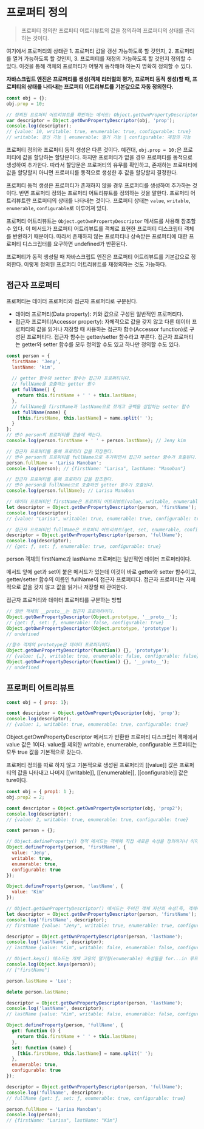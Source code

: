 # 프로퍼티 정의

> 프로퍼티 정의란 프로퍼티 어트리뷰트의 값을 정의하여 프로퍼티의 상태를 관리하는 것이다.

여기에서 프로퍼티의 상태란 1. 프로퍼티 값을 갱신 가능하도록 할 것인지, 2. 프로퍼티를 열거 가능하도록 할 것인지, 3. 프로퍼티를 재정의 가능하도록 할 것인지 정의할 수 있다. 이것을 통해 객체의 프로퍼티가 어떻게 동작해야 하는지 명확히 정의할 수 있다.

**자바스크립트 엔진은 프로퍼티를 생성(객체 리터럴의 평가, 프로퍼티 동적 생성)할 때, 프로퍼티의 상태를 나타내는 프로퍼티 어트리뷰트를 기본값으로 자동 정의한다.**

```javascript
const obj = {};
obj.prop = 10;

// 정의된 프로퍼티 어트리뷰트를 확인하는 메서드: Object.getOwnPropertyDescriptor
var descriptor = Object.getOwnPropertyDescriptor(obj, 'prop');
console.log(descriptor);
// {value: 10, writable: true, enumerable: true, configurable: true}
// writable: 갱신 가능 | enumerable: 열거 가능 | configurable: 재정의 가능
```

프로퍼티 정의와 프로퍼티 동적 생성은 다른 것이다. 예컨대, `obj.prop = 10;`은 프로퍼티에 값을 할당하는 할당문이다. 하지만 프로퍼티가 없을 경우 프로퍼티를 동적으로 생성하여 추가한다. 따라서 할당문은 프로퍼티의 유무를 확인하고, 존재하는 프로퍼티에 값을 할당할지 아니면 프로퍼티를 동적으로 생성한 후 값을 할당할지 결정한다.

프로퍼티 동적 생성은 프로퍼티가 존재하지 않을 경우 프로퍼티를 생성하여 추가하는 것이다. 반면 프로퍼티 정의는 프로퍼티 어트리뷰트를 정의하는 것을 말한다. 프로퍼티 어트리뷰트란 프로퍼티의 상태를 나타내는 것이다. 프로퍼티 상태는 `value`, `writable`, `enumerable`, `configurable`로 이루어져 있다.

프로퍼티 어트리뷰트는 `Object.getOwnPropertyDescriptor` 메서드를 사용해 참조할 수 있다. 이 메서드가 프로퍼티 어트리뷰트를 객체로 표현한 프로퍼티 디스크립터 객체를 반환하기 때문이다. 따라서 존재하지 않는 프로퍼티나 상속받은 프로퍼티에 대한 프로퍼티 디스크립터를 요구하면 undefined가 반환된다.

프로퍼티가 동적 생성될 때 자바스크립트 엔진은 프로퍼티 어트리뷰트를 기본값으로 정의한다. 이렇게 정의된 프로퍼티 어트리뷰트를 재정의하는 것도 가능하다.



## 접근자 프로퍼티

프로퍼티는 데이터 프로퍼티와 접근자 프로퍼티로 구분된다.

- 데이터 프로퍼티(Data property): 키와 값으로 구성된 일반적인 프로퍼티다.
- 접근자 프로퍼티(Accessor property): 자체적으로 값을 갖지 않고 다른 데이터 프로퍼티의 값을 읽거나 저장할 때 사용하는 접근자 함수(Accessor function)로 구성된 프로퍼티다. 접근자 함수는 getter/setter 함수라고 부른다. 접근자 프로퍼티는 getter와 setter 함수를 모두 정의할 수도 있고 하나만 정의할 수도 있다.

```javascript
const person = {
  firstName: 'Jeny',
  lastName: 'kim',
  
  // getter 함수와 setter 함수는 접근자 프로퍼티이다.
  // fullName을 호출하는 getter 함수
  get fullName() {
    return this.firstName + ' ' + this.lastName;
  },
  // fullName을 firstName과 lastName으로 쪼개고 공백을 삽입하는 setter 함수
  set fullName(name) {
    [this.firstName, this.lastName] = name.split(' ');
  }
};
// 변수 person의 프로퍼티를 콘솔에 찍는다.
console.log(person.firstName + ' ' + person.lastName); // Jeny kim

// 접근자 프로퍼티를 통해 프로퍼티 값을 저장한다.
// 변수 person의 프로퍼티를 fullName으로 추가하면서 접근자 setter 함수가 호출된다.
person.fullName = 'Larisa Manoban';
console.log(person); // {firstName: "Larisa", lastName: "Manoban"}

// 접근자 프로퍼티를 통해 프로퍼티 값을 참조한다.
// 변수 person을 fullName으로 호출하면 getter 함수가 호출된다.
console.log(person.fullName); // Larisa Manoban

// 데이터 프로퍼티인 firstName은 프로퍼티 어트리뷰트(value, writable, enumerable, configurable)를 갖는다.
let descriptor = Object.getOwnPropertyDescriptor(person, 'firstName');
console.log(descriptor);
// {value: "Larisa", writable: true, enumerable: true, configurable: true}

// 접근자 프로퍼티인 fullName은 프로퍼티 어트리뷰트(get, set, enumerable, configurable)를 갖는다.
descriptor = Object.getOwnPropertyDescriptor(person, 'fullName');
console.log(descriptor);
// {get: ƒ, set: ƒ, enumerable: true, configurable: true}
```

person 객체의 firstName과 lastName 프로퍼티는 일반적인 데이터 프로퍼티이다.

메서드 앞에 get과 set이 붙은 메서드가 있는데 이것이 바로 getter와 setter 함수이고, getter/setter 함수의 이름인 fullName이 접근자 프로퍼티다. 접근자 프로퍼티는 자체적으로 값을 갖지 않고 값을 읽거나 저장할 때 관여한다.

접근자 프로퍼티와 데이터 프로퍼티를 구분하는 방법

```javascript
// 일반 객체의 __proto__는 접근자 프로퍼티이다.
Object.getOwnPropertyDescriptor(Object.prototype, '__proto__');
// {get: ƒ, set: ƒ, enumerable: false, configurable: true}
Object.getOwnPropertyDescriptor(Object.prototype, 'prototype');
// undefined

//함수 객체의 prototype은 데이터 프로퍼티이다.
Object.getOwnPropertyDescriptor(function() {}, 'prototype');
// {value: {…}, writable: true, enumerable: false, configurable: false}
Object.getOwnPropertyDescriptor(function() {}, '__proto__');
// undefined
```



## 프로퍼티 어트리뷰트

```javascript
const obj = { prop: 1};

const descriptor = Object.getOwnPropertyDescriptor(obj, 'prop');
console.log(descriptor);
// {value: 1, writable: true, enumerable: true, configurable: true}
```

Object.getOwnPropertyDescriptor 메서드가 반환한 프로퍼티 디스크립터 객체에서 value 값은 1이다. value를 제외한 writable, enumerable, configurable 프로퍼티는 모두 true 값을 기본적으로 갖는다.

프로퍼티 정의를 따로 하지 않고 기본적으로 생성된 프로퍼티의 [[value]] 값은 프로퍼티의 값을 나타내고 나머지 [[writable]], [[enumerable]], [[configurable]] 값은 ture이다.

```javascript
const obj = { prop1: 1 };
obj.prop2 = 2;

const descriptor = Object.getOwnPropertyDescriptor(obj, 'prop2');
console.log(descriptor);
// {value: 2, writable: true, enumerable: true, configurable: true}

const person = {};

// Object.defineProperty() 정적 메서드는 객체에 직접 새로운 속성을 정의하거나 이미 존재하는 속성을 수정한 후 그 객체를 반환합니다.
Object.defineProperty(person, 'firstName', {
  value: 'Jeny',
  writable: true,
  enumerable: true,
  configurable: true
});

Object.defineProperty(person, 'lastName', {
  value: 'Kim'
});

// Object.getOwnPropertyDescriptor() 메서드는 주어진 객체 자신의 속성(즉, 객체에 직접 제공하는 속성, 객체의 프로토타입 체인을 따라 존재하는 덕택에 제공하는 게 아닌)에 대한 속성 설명자(descriptor)를 반환합니다.
let descriptor = Object.getOwnPropertyDescriptor(person, 'firstName');
console.log('firstName', descriptor);
// firstName {value: "Jeny", writable: true, enumerable: true, configurable: true}

descriptor = Object.getOwnPropertyDescriptor(person, 'lastName');
console.log('lastName', descriptor);
// lastName {value: "Kim", writable: false, enumerable: false, configurable: false}

// Object.keys() 메소드는 개체 고유의 열거형(enumerable) 속성들을 for...in 루프에 의해 제공되는 순서와 동일한 순서로 리턴합니다. (차이점은 for-in 루프는 프로토타입 체인을 통하여 프로퍼티를 나열한다는 것입니다.)
console.log(Object.keys(person));
// ["firstName"]

person.lastName = 'Lee';

delete person.lastName;

descriptor = Object.getOwnPropertyDescriptor(person, 'lastName');
console.log('lastName', descriptor);
// lastName {value: "Kim", writable: false, enumerable: false, configurable: false}

Object.defineProperty(person, 'fullName', {
  get: function () {
    return this.firstName + ' ' + this.lastName;
  },
  set: function (name) {
    [this.firstName, this.lastName] = name.split(' ');
  },
  enumerable: true,
  configurable: true
});

descriptor = Object.getOwnPropertyDescriptor(person, 'fullName');
console.log('fullName', descriptor);
// fullName {get: ƒ, set: ƒ, enumerable: true, configurable: true}

person.fullName = 'Larisa Manoban';
console.log(person);
// {firstName: "Larisa", lastName: "Kim"}
```

